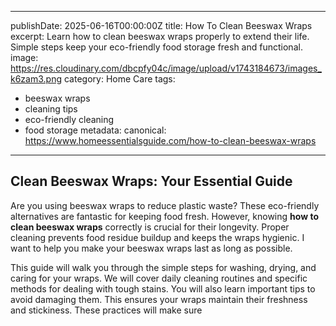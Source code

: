 
---
publishDate: 2025-06-16T00:00:00Z
title: How To Clean Beeswax Wraps
excerpt: Learn how to clean beeswax wraps properly to extend their life. Simple steps keep your eco-friendly food storage fresh and functional.
image: https://res.cloudinary.com/dbcpfy04c/image/upload/v1743184673/images_k6zam3.png
category: Home Care
tags:
  - beeswax wraps
  - cleaning tips
  - eco-friendly cleaning
  - food storage
metadata:
  canonical: https://www.homeessentialsguide.com/how-to-clean-beeswax-wraps
---

## Clean Beeswax Wraps: Your Essential Guide

Are you using beeswax wraps to reduce plastic waste? These eco-friendly alternatives are fantastic for keeping food fresh. However, knowing **how to clean beeswax wraps** correctly is crucial for their longevity. Proper cleaning prevents food residue buildup and keeps the wraps hygienic. I want to help you make your beeswax wraps last as long as possible.

This guide will walk you through the simple steps for washing, drying, and caring for your wraps. We will cover daily cleaning routines and specific methods for dealing with tough stains. You will also learn important tips to avoid damaging them. This ensures your wraps maintain their freshness and stickiness. These practices will make sure